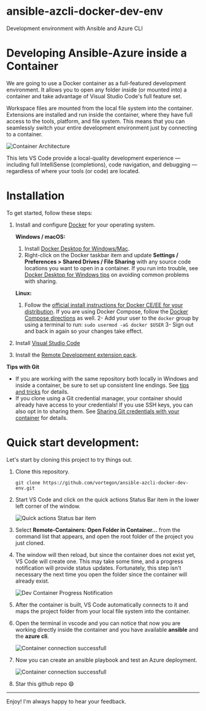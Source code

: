 # ansible-azcli-docker-dev-env
Development environment with Ansible and Azure CLI

# Developing Ansible-Azure inside a Container

We are going to use a Docker container as a full-featured development environment. It allows you to open any folder inside (or mounted into) a container and take advantage of Visual Studio Code's full feature set.

Workspace files are mounted from the local file system into the container. Extensions are installed and run inside the container, where they have full access to the tools, platform, and file system. This means that you can seamlessly switch your entire development environment just by connecting to a container.

<IMG  src="https://code.visualstudio.com/assets/docs/remote/containers/architecture-containers.png"  alt="Container Architecture"/>

This lets VS Code provide a local-quality development experience — including full IntelliSense (completions), code navigation, and debugging — regardless of where your tools (or code) are located.

# Installation

To get started, follow these steps:

1. Install and configure [Docker](https://www.docker.com/get-started) for your operating system.

    **Windows / macOS:**
    1. Install [Docker Desktop for Windows/Mac](https://www.docker.com/products/docker-desktop).
    2. Right-click on the Docker taskbar item and update **Settings / Preferences > Shared Drives / File Sharing** with any source code locations you want to open in a container. If you run into trouble, see [Docker Desktop for Windows tips](https://code.visualstudio.com/docs/remote/troubleshooting#_docker-desktop-for-windows-tips) on avoiding common problems with sharing.

    **Linux:**
    1. Follow the [official install instructions for Docker CE/EE for your distribution](https://docs.docker.com/install/#supported-platforms). If you are using Docker Compose, follow the [Docker Compose directions](https://docs.docker.com/compose/install/) as well.
    2- Add your user to the `docker` group by using a terminal to run: `sudo usermod -aG docker $USER`
    3- Sign out and back in again so your changes take effect.

2. Install [Visual Studio Code](https://code.visualstudio.com/)
3. Install the [Remote Development extension pack](https://aka.ms/vscode-remote/download/extension).

**Tips with Git**
- If you are working with the same repository both locally in Windows and inside a container, be sure to set up consistent line endings. See [tips and tricks](https://code.visualstudio.com/docs/remote/troubleshooting#_resolving-git-line-ending-issues-in-containers-resulting-in-many-modified-files) for details.
- If you clone using a Git credential manager, your container should already have access to your credentials! If you use SSH keys, you can also opt in to sharing them. See [Sharing Git credentials with your container](https://code.visualstudio.com/docs/remote/containers#_sharing-git-credentials-with-your-container) for details.

# Quick start development:
Let's start by cloning this project to try things out.

1. Clone this repository.

    `git clone https://github.com/vortegon/ansible-azcli-docker-dev-env.git`

2. Start VS Code and click on the quick actions Status Bar item in the lower left corner of the window.

    <IMG  src="https://code.visualstudio.com/assets/docs/remote/common/remote-dev-status-bar.png"  alt="Quick actions Status bar item"/>

3. Select **Remote-Containers: Open Folder in Container...** from the command list that appears, and open the root folder of the project you just cloned.

4. The window will then reload, but since the container does not exist yet, VS Code will create one. This may take some time, and a progress notification will provide status updates. Fortunately, this step isn't necessary the next time you open the folder since the container will already exist.

   <IMG  src="https://code.visualstudio.com/assets/docs/remote/containers/dev-container-progress.png"  alt="Dev Container Progress Notification"/>

5. After the container is built, VS Code automatically connects to it and maps the project folder from your local file system into the container.

6. Open the terminal in vscode and you can notice that now you are working directly inside the container and you have available **ansible** and the **azure cli**.

    <IMG  src="https://raw.githubusercontent.com/vortegon/ansible-azcli-docker-dev-env/master/doc/assets/6.png"  alt="Container connection successfull"/>

7. Now you can create an ansible playbook and test an Azure deployment.

    <IMG  src="https://raw.githubusercontent.com/vortegon/ansible-azcli-docker-dev-env/master/doc/assets/7.png"  alt="Container connection successfull"/>

8. Star this github repo :smile:

-------------

Enjoy!
I'm always happy to hear your feedback.
